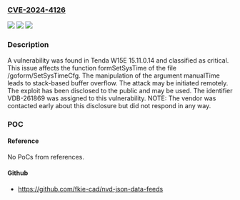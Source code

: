 ### [CVE-2024-4126](https://cve.mitre.org/cgi-bin/cvename.cgi?name=CVE-2024-4126)
![](https://img.shields.io/static/v1?label=Product&message=W15E&color=blue)
![](https://img.shields.io/static/v1?label=Version&message=%3D%2015.11.0.14%20&color=brighgreen)
![](https://img.shields.io/static/v1?label=Vulnerability&message=CWE-121%20Stack-based%20Buffer%20Overflow&color=brighgreen)

### Description

A vulnerability was found in Tenda W15E 15.11.0.14 and classified as critical. This issue affects the function formSetSysTime of the file /goform/SetSysTimeCfg. The manipulation of the argument manualTime leads to stack-based buffer overflow. The attack may be initiated remotely. The exploit has been disclosed to the public and may be used. The identifier VDB-261869 was assigned to this vulnerability. NOTE: The vendor was contacted early about this disclosure but did not respond in any way.

### POC

#### Reference
No PoCs from references.

#### Github
- https://github.com/fkie-cad/nvd-json-data-feeds

